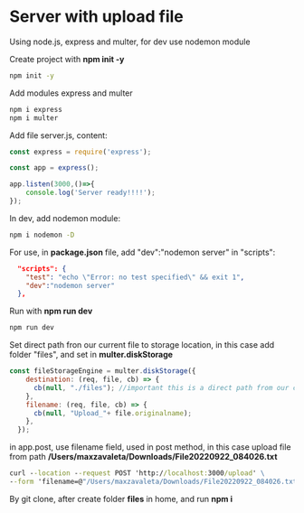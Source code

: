 # Server with upload file

Using node.js, express and multer, for dev use nodemon module

Create project with **npm init -y**

```cmd
npm init -y
```

Add modules express and multer

```cmd
npm i express
npm i multer
```

Add file server.js, content:

```javascript
const express = require('express');

const app = express();

app.listen(3000,()=>{
    console.log('Server ready!!!!');
});
```

In dev, add nodemon module:
```cmd
npm i nodemon -D
```

For use, in **package.json** file, add "dev":"nodemon server" in "scripts":

```json
  "scripts": {
    "test": "echo \"Error: no test specified\" && exit 1",
    "dev":"nodemon server"
  },
```

Run with **npm run dev**
```cmd
npm run dev
```
Set  direct path fron our current file to storage location, in this case add folder "files", and set in **multer.diskStorage**

```javascript
const fileStorageEngine = multer.diskStorage({
    destination: (req, file, cb) => {
      cb(null, "./files"); //important this is a direct path from our current file to storage location
    },
    filename: (req, file, cb) => {
      cb(null, "Upload_"+ file.originalname);
    },
  });
```

in app.post, use filename field, used in post method, in this case upload file from path **/Users/maxzavaleta/Downloads/File20220922_084026.txt**

```cmd
curl --location --request POST 'http://localhost:3000/upload' \
--form 'filename=@"/Users/maxzavaleta/Downloads/File20220922_084026.txt"'
```

By git clone, after create folder **files** in home, and run **npm i**